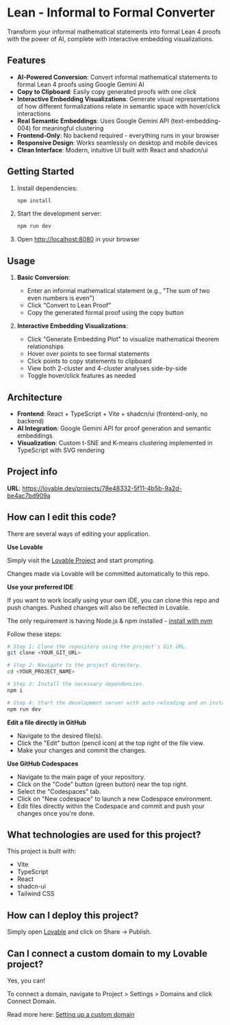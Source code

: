 # Lean - Informal to Formal Converter

Transform your informal mathematical statements into formal Lean 4 proofs with the power of AI, complete with interactive embedding visualizations.

## Features

- **AI-Powered Conversion**: Convert informal mathematical statements to formal Lean 4 proofs using Google Gemini AI
- **Copy to Clipboard**: Easily copy generated proofs with one click
- **Interactive Embedding Visualizations**: Generate visual representations of how different formalizations relate in semantic space with hover/click interactions
- **Real Semantic Embeddings**: Uses Google Gemini API (text-embedding-004) for meaningful clustering
- **Frontend-Only**: No backend required - everything runs in your browser
- **Responsive Design**: Works seamlessly on desktop and mobile devices
- **Clean Interface**: Modern, intuitive UI built with React and shadcn/ui

## Getting Started

1. Install dependencies:
   ```bash
   npm install
   ```

2. Start the development server:
   ```bash
   npm run dev
   ```

3. Open [http://localhost:8080](http://localhost:8080) in your browser

## Usage

1. **Basic Conversion**:
   - Enter an informal mathematical statement (e.g., "The sum of two even numbers is even")
   - Click "Convert to Lean Proof" 
   - Copy the generated formal proof using the copy button

2. **Interactive Embedding Visualizations**:
   - Click "Generate Embedding Plot" to visualize mathematical theorem relationships
   - Hover over points to see formal statements
   - Click points to copy statements to clipboard
   - View both 2-cluster and 4-cluster analyses side-by-side
   - Toggle hover/click features as needed

## Architecture

- **Frontend**: React + TypeScript + Vite + shadcn/ui (frontend-only, no backend)
- **AI Integration**: Google Gemini API for proof generation and semantic embeddings
- **Visualization**: Custom t-SNE and K-means clustering implemented in TypeScript with SVG rendering

## Project info

**URL**: https://lovable.dev/projects/78e48332-5f11-4b5b-9a2d-be4ac7bd909a

## How can I edit this code?

There are several ways of editing your application.

**Use Lovable**

Simply visit the [Lovable Project](https://lovable.dev/projects/78e48332-5f11-4b5b-9a2d-be4ac7bd909a) and start prompting.

Changes made via Lovable will be committed automatically to this repo.

**Use your preferred IDE**

If you want to work locally using your own IDE, you can clone this repo and push changes. Pushed changes will also be reflected in Lovable.

The only requirement is having Node.js & npm installed - [install with nvm](https://github.com/nvm-sh/nvm#installing-and-updating)

Follow these steps:

```sh
# Step 1: Clone the repository using the project's Git URL.
git clone <YOUR_GIT_URL>

# Step 2: Navigate to the project directory.
cd <YOUR_PROJECT_NAME>

# Step 3: Install the necessary dependencies.
npm i

# Step 4: Start the development server with auto-reloading and an instant preview.
npm run dev
```

**Edit a file directly in GitHub**

- Navigate to the desired file(s).
- Click the "Edit" button (pencil icon) at the top right of the file view.
- Make your changes and commit the changes.

**Use GitHub Codespaces**

- Navigate to the main page of your repository.
- Click on the "Code" button (green button) near the top right.
- Select the "Codespaces" tab.
- Click on "New codespace" to launch a new Codespace environment.
- Edit files directly within the Codespace and commit and push your changes once you're done.

## What technologies are used for this project?

This project is built with:

- Vite
- TypeScript
- React
- shadcn-ui
- Tailwind CSS

## How can I deploy this project?

Simply open [Lovable](https://lovable.dev/projects/78e48332-5f11-4b5b-9a2d-be4ac7bd909a) and click on Share -> Publish.

## Can I connect a custom domain to my Lovable project?

Yes, you can!

To connect a domain, navigate to Project > Settings > Domains and click Connect Domain.

Read more here: [Setting up a custom domain](https://docs.lovable.dev/tips-tricks/custom-domain#step-by-step-guide)

